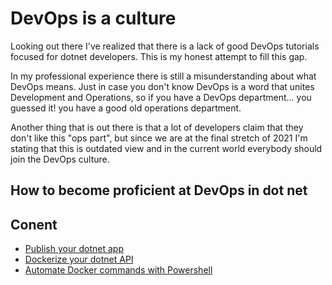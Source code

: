 # DevOps is a culture
Looking out there I've realized that there is a lack of good DevOps tutorials focused for dotnet developers. This is my honest attempt to fill this gap.

In my professional experience there is still a misunderstanding about what DevOps means. Just in case you don't know DevOps is a word that unites Development and Operations, so if you have a DevOps department... you guessed it! you have a good old operations department.

Another thing that is out there is that a lot of developers claim that they don't like this "ops part", but since we are at the final stretch of 2021 I'm stating that this is outdated view and in the current world everybody should join the DevOps culture.

## How to become proficient at DevOps in dot net

Conent
------

* [Publish your dotnet app](./documentation/dotnet_cmd.md)
* [Dockerize your dotnet API](./documentation/dockerize_api.md)
* [Automate Docker commands with Powershell](./documentation/powershell_scripts.md)
